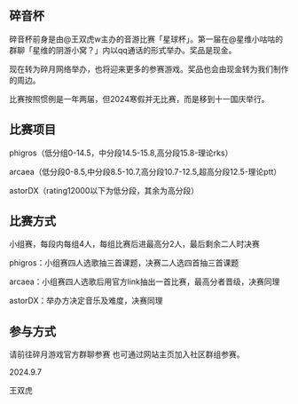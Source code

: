 ## 碎音杯
碎音杯前身是由@王双虎w主办的音游比赛「星球杯」。第一届在@星维小咕咕的群聊「星维的阴游小窝？」内以qq通话的形式举办。奖品是现金。

现在转为碎月网络举办，也将迎来更多的参赛游戏。奖品也会由现金转为我们制作的周边。

比赛按照惯例是一年两届，但2024寒假并无比赛，而是移到十一国庆举行。

## 比赛项目
phigros（低分组0-14.5，中分段14.5-15.8,高分段15.8-理论rks）

arcaea（低分段0-8.5,中分段8.5-10.7,高分段10.7-12.5,超高分段12.5-理论ptt）

astorDX（rating12000以下为低分段，其余为高分段）

## 比赛方式
小组赛，每段内每组4人，每组比赛后进最高分2人，最后剩余二人时决赛

phigros：小组赛四人选歌抽三首课题，决赛二人选四首抽三首课题

arcaea：小组赛四人选歌后用官方link抽出一首比赛，最高分者晋级，决赛同理

astorDX：举办方决定音乐及难度，决赛同理

## 参与方式
请前往碎月游戏官方群聊参赛
也可通过网站主页加入社区群组参赛。


2024.9.7

王双虎
